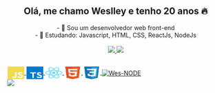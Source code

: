 <h2 align="center"> Olá, me chamo Weslley e tenho 20 anos 🔥 </h2>
<div align="center">
- 🔭 Sou um desenvolvedor web front-end </br>
- 🌱 Estudando: Javascript, HTML, CSS, ReactJs, NodeJs
</div></br>

<div align="center">
  <a href="https://github.com/WesAsDev">
  <img height="180em" src="https://github-readme-stats.vercel.app/api?username=WesAsDev&show_icons=true&theme=github_dark&include_all_commits=true&count_private=true"/>
  <img height="180em" src="https://github-readme-stats.vercel.app/api/top-langs/?username=WesAsDev&layout=compact&langs_count=7&theme=github_dark "/>
</div>

##
  
<div align="center" style="display: inline;">
  <img align="center" alt="Wes-Js" height="30" width="40" src="https://raw.githubusercontent.com/devicons/devicon/master/icons/javascript/javascript-plain.svg">
  <img align="center" alt="Wes-Ts" height="30" width="40" src="https://raw.githubusercontent.com/devicons/devicon/master/icons/typescript/typescript-plain.svg">
  <img align="center" alt="Wes-React" height="30" width="40" src="https://raw.githubusercontent.com/devicons/devicon/master/icons/react/react-original.svg">
  <img align="center" alt="Wes-HTML" height="30" width="40" src="https://raw.githubusercontent.com/devicons/devicon/master/icons/html5/html5-original.svg">
  <img align="center" alt="Wes-CSS" height="30" width="40" src="https://raw.githubusercontent.com/devicons/devicon/master/icons/css3/css3-original.svg">
  <img align="center" alt="Wes-NODE" height="30" width="40" src="https://cdn.jsdelivr.net/gh/devicons/devicon/icons/nodejs/nodejs-original.svg" />
</div>
</br>
<div align="center" style="display: inline;">
   <a href="https://www.linkedin.com/in/wesasdev"><img src="https://img.shields.io/badge/LinkedIn-0077B5?style=for-the-badge&logo=linkedin&logoColor=white"/></a>
 </div>
